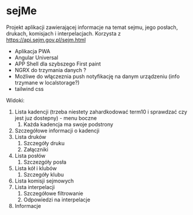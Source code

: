 # sejMe

Projekt aplikacji zawierającej informacje na temat sejmu, jego posłach, drukach, komisjach i interpelacjach.
Korzysta z https://api.sejm.gov.pl/sejm.html

- Aplikacja PWA
- Angular Universal
- APP Shell dla szybszego First paint
- NGRX do trzymania danych ?
- Możliwe do włączeznia push notyfikację na danym urządzeniu (info trzymane w localstorage?)
- tailwind css

Widoki:

1. Lista kadencji (trzeba niestety zahardkodować term10 i sprawdzać czy jest juz dostepny) - menu boczne
   1. Każda kadencja ma swoje podstrony
2. Szczegółowe informacji o kadencji
3. Lista druków
   1. Szczegóły druku
   2. Załączniki
4. Lista posłów
   1. Szczezgóły posła
5. Lista kół i klubów
   1. Szczegóły klubu
6. Lista komisji sejmowych
7. Lista interpelacji
   1. Szczegółowe filtrowanie
   2. Odpowiedzi na interpelacje
8. Informacje

